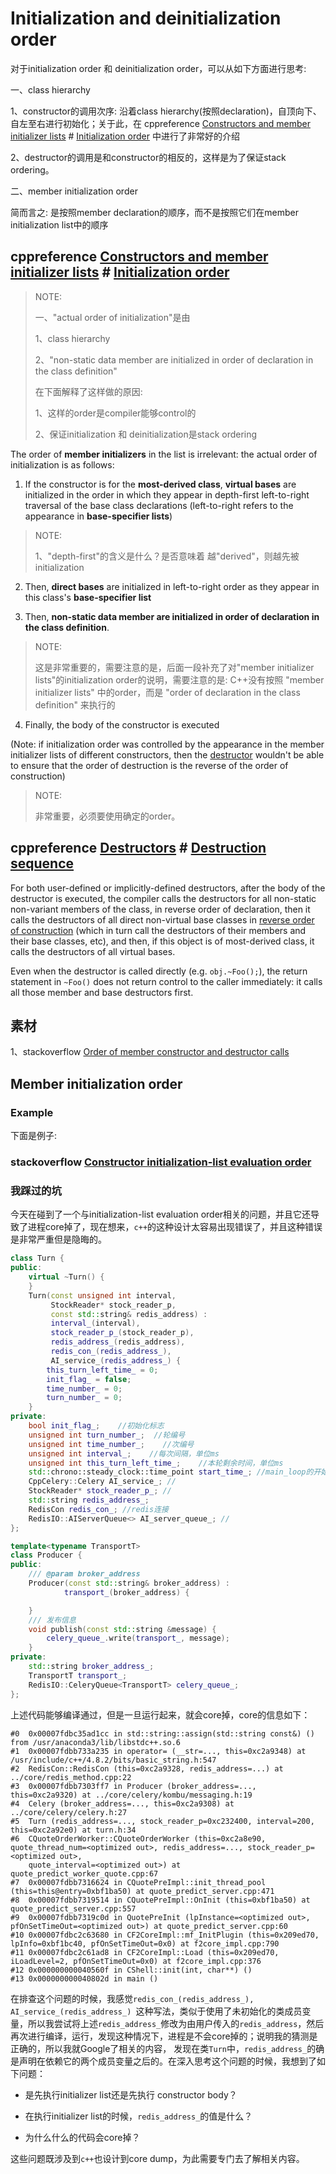 # Initialization and deinitialization order 

对于initialization order 和 deinitialization order，可以从如下方面进行思考: 

一、class hierarchy

1、constructor的调用次序: 沿着class hierarchy(按照declaration)，自顶向下、自左至右进行初始化；关于此，在 cppreference [Constructors and member initializer lists](https://en.cppreference.com/w/cpp/language/initializer_list) # [Initialization order](https://en.cppreference.com/w/cpp/language/constructor#Initialization_order) 中进行了非常好的介绍

2、destructor的调用是和constructor的相反的，这样是为了保证stack ordering。

二、member initialization order

简而言之: 是按照member declaration的顺序，而不是按照它们在member initialization list中的顺序



## cppreference [Constructors and member initializer lists](https://en.cppreference.com/w/cpp/language/initializer_list) # [Initialization order](https://en.cppreference.com/w/cpp/language/constructor#Initialization_order)

> NOTE: 
>
> 一、"actual order of initialization"是由
>
> 1、class hierarchy
>
> 2、"non-static data member are initialized in order of declaration in the class definition"
>
> 在下面解释了这样做的原因:
>
> 1、这样的order是compiler能够control的
>
> 2、保证initialization 和 deinitialization是stack ordering

The order of **member initializers** in the list is irrelevant: the actual order of initialization is as follows:

1) If the constructor is for the **most-derived class**, **virtual bases** are initialized in the order in which they appear in depth-first left-to-right traversal of the base class declarations (left-to-right refers to the appearance in **base-specifier lists**)

> NOTE: 
>
> 1、"depth-first"的含义是什么？是否意味着 越"derived"，则越先被initialization

2) Then, **direct bases** are initialized in left-to-right order as they appear in this class's **base-specifier list**

3) Then, **non-static data member are initialized in order of declaration in the class definition**.

> NOTE: 
>
> 这是非常重要的，需要注意的是，后面一段补充了对"member initializer lists"的initialization order的说明，需要注意的是: C++没有按照 "member initializer lists" 中的order，而是 "order of declaration in the class definition" 来执行的
>
> 

4) Finally, the body of the constructor is executed

(Note: if initialization order was controlled by the appearance in the member initializer lists of different constructors, then the [destructor](https://en.cppreference.com/w/cpp/language/destructor) wouldn't be able to ensure that the order of destruction is the reverse of the order of construction)

> NOTE: 
>
> 非常重要，必须要使用确定的order。

## cppreference [Destructors](https://en.cppreference.com/w/cpp/language/destructor) # [Destruction sequence](https://en.cppreference.com/w/cpp/language/destructor#Destruction_sequence)

For both user-defined or implicitly-defined destructors, after the body of the destructor is executed, the compiler calls the destructors for all non-static non-variant members of the class, in reverse order of declaration, then it calls the destructors of all direct non-virtual base classes in [reverse order of construction](https://en.cppreference.com/w/cpp/language/initializer_list#Initialization_order) (which in turn call the destructors of their members and their base classes, etc), and then, if this object is of most-derived class, it calls the destructors of all virtual bases.

Even when the destructor is called directly (e.g. `obj.~Foo();`), the return statement in `~Foo()` does not return control to the caller immediately: it calls all those member and base destructors first.

## 素材

1、stackoverflow [Order of member constructor and destructor calls  ](https://stackoverflow.com/questions/2254263/order-of-member-constructor-and-destructor-calls  )



## Member initialization order

### Example

下面是例子:



### stackoverflow [Constructor initialization-list evaluation order](https://stackoverflow.com/questions/1242830/constructor-initialization-list-evaluation-order)



### 我踩过的坑

今天在碰到了一个与initialization-list evaluation order相关的问题，并且它还导致了进程core掉了，现在想来，`c++`的这种设计太容易出现错误了，并且这种错误是非常严重但是隐晦的。

```c++
class Turn {
public:
	virtual ~Turn() {
	}
	Turn(const unsigned int interval, 
         StockReader* stock_reader_p,
		 const std::string& redis_address) :
		 interval_(interval), 
         stock_reader_p_(stock_reader_p), 
         redis_address_(redis_address), 
         redis_con_(redis_address_), 
         AI_service_(redis_address_) {
		this_turn_left_time_ = 0;
		init_flag_ = false;
		time_number_ = 0;
		turn_number_ = 0;
	}
private:
	bool init_flag_;	//初始化标志
	unsigned int turn_number_;	//轮编号
	unsigned int time_number_;    //次编号
	unsigned int interval_;    //每次间隔，单位ms
	unsigned int this_turn_left_time_;    //本轮剩余时间，单位ms
	std::chrono::steady_clock::time_point start_time_; //main_loop的开始时间点
	CppCelery::Celery AI_service_; //
	StockReader* stock_reader_p_; //
	std::string redis_address_;
	RedisCon redis_con_; //redis连接
	RedisIO::AIServerQueue<> AI_server_queue_; //
};
```

```c++
template<typename TransportT>
class Producer {
public:
	/// @param broker_address
	Producer(const std::string& broker_address) :
			transport_(broker_address) {

	}
	/// 发布信息
	void publish(const std::string &message) {
		celery_queue_.write(transport_, message);
	}
private:
	std::string broker_address_;
	TransportT transport_;
	RedisIO::CeleryQueue<TransportT> celery_queue_;
};
```



上述代码能够编译通过，但是一旦运行起来，就会core掉，core的信息如下：

```
#0  0x00007fdbc35ad1cc in std::string::assign(std::string const&) () from /usr/anaconda3/lib/libstdc++.so.6
#1  0x00007fdbb733a235 in operator= (__str=..., this=0xc2a9348) at /usr/include/c++/4.8.2/bits/basic_string.h:547
#2  RedisCon::RedisCon (this=0xc2a9328, redis_address=...) at ../core/redis_method.cpp:22
#3  0x00007fdbb7303ff7 in Producer (broker_address=..., this=0xc2a9320) at ../core/celery/kombu/messaging.h:19
#4  Celery (broker_address=..., this=0xc2a9308) at ../core/celery/celery.h:27
#5  Turn (redis_address=..., stock_reader_p=0xc232400, interval=200, this=0xc2a92e0) at turn.h:34
#6  CQuoteOrderWorker::CQuoteOrderWorker (this=0xc2a8e90, quote_thread_num=<optimized out>, redis_address=..., stock_reader_p=<optimized out>, 
    quote_interval=<optimized out>) at quote_predict_worker_quote.cpp:67
#7  0x00007fdbb7316624 in CQuotePreImpl::init_thread_pool (this=this@entry=0xbf1ba50) at quote_predict_server.cpp:471
#8  0x00007fdbb7319514 in CQuotePreImpl::OnInit (this=0xbf1ba50) at quote_predict_server.cpp:557
#9  0x00007fdbb7319c0d in QuotePreInit (lpInstance=<optimized out>, pfOnSetTimeOut=<optimized out>) at quote_predict_server.cpp:60
#10 0x00007fdbc2c63680 in CF2CoreImpl::mf_InitPlugin (this=0x209ed70, lpInfo=0xbf1bc40, pfOnSetTimeOut=0x0) at f2core_impl.cpp:790
#11 0x00007fdbc2c61ad8 in CF2CoreImpl::Load (this=0x209ed70, iLoadLevel=2, pfOnSetTimeOut=0x0) at f2core_impl.cpp:376
#12 0x000000000040560f in CShell::init(int, char**) ()
#13 0x000000000040802d in main ()

```

在排查这个问题的时候，我感觉`redis_con_(redis_address_), AI_service_(redis_address_) `这种写法，类似于使用了未初始化的类成员变量，所以我尝试将上述`redis_address_`修改为由用户传入的`redis_address`，然后再次进行编译，运行，发现这种情况下，进程是不会core掉的；说明我的猜测是正确的，所以我就Google了相关的内容， 发现在类`Turn`中，`redis_address_`的确是声明在依赖它的两个成员变量之后的。在深入思考这个问题的时候，我想到了如下问题：

- 是先执行initializer list还是先执行 constructor body？
- 在执行initializer list的时候，`redis_address_`的值是什么？

- 为什么什么的代码会core掉？

这些问题既涉及到`c++`也设计到core dump，为此需要专门去了解相关内容。

